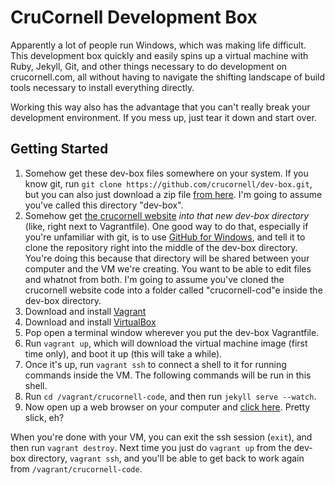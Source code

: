 CruCornell Development Box
==========================

Apparently a lot of people run Windows, which was making life difficult.
This development box quickly and easily spins up a virtual machine with
Ruby, Jekyll, Git, and other things necessary to do development on
crucornell.com, all without having to navigate the shifting landscape of
build tools necessary to install everything directly.

Working this way also has the advantage that you can't really break your
development environment. If you mess up, just tear it down and start
over.

Getting Started
---------------

1. Somehow get these dev-box files somewhere on your system. If you know
   git, run `git clone https://github.com/crucornell/dev-box.git`, but
   you can also just download a zip file
   [from here](https://github.com/crucornell/dev-box/archive/master.zip).
   I'm going to assume you've called this directory "dev-box".
2. Somehow get
   [the crucornell website](https://github.com/crucornell/crucornell.github.com)
   _into that new dev-box directory_ (like, right next to Vagrantfile).
   One good way to do that, especially if you're unfamiliar with git, is
   to use [GitHub for Windows](http://windows.github.com/), and tell it
   to clone the repository right into the middle of the dev-box directory.
   You're doing this because that directory will be shared between your
   computer and the VM we're creating. You want to be able to edit files
   and whatnot from both. I'm going to assume you've cloned the crucornell
   website code into a folder called "crucornell-cod"e inside the dev-box
   directory.
3. Download and install [Vagrant](http://downloads.vagrantup.com)
4. Download and install [VirtualBox](http://www.virtualbox.org/wiki/Downloads)
5. Pop open a terminal window wherever you put the dev-box Vagrantfile.
6. Run `vagrant up`, which will download the virtual machine image (first
   time only), and boot it up (this will take a while).
7. Once it's up, run `vagrant ssh` to connect a shell to it for running
   commands inside the VM. The following commands will be run in this shell.
8. Run `cd /vagrant/crucornell-code`, and then run `jekyll serve --watch`.
9. Now open up a web browser on your computer and [click here](http://localhost:4000).
   Pretty slick, eh?

When you're done with your VM, you can exit the ssh session (`exit`), and
then run `vagrant destroy`. Next time you just do `vagrant up` from the
dev-box directory, `vagrant ssh`, and you'll be able to get back to work
again from `/vagrant/crucornell-code`.
